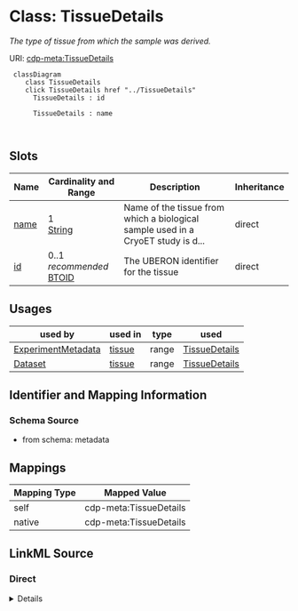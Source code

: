 

# Class: TissueDetails


_The type of tissue from which the sample was derived._





URI: [cdp-meta:TissueDetails](metadataTissueDetails)






```mermaid
 classDiagram
    class TissueDetails
    click TissueDetails href "../TissueDetails"
      TissueDetails : id
        
      TissueDetails : name
        
      
```




<!-- no inheritance hierarchy -->


## Slots

| Name | Cardinality and Range | Description | Inheritance |
| ---  | --- | --- | --- |
| [name](name.md) | 1 <br/> [String](String.md) | Name of the tissue from which a biological sample used in a CryoET study is d... | direct |
| [id](id.md) | 0..1 _recommended_ <br/> [BTOID](BTOID.md) | The UBERON identifier for the tissue | direct |





## Usages

| used by | used in | type | used |
| ---  | --- | --- | --- |
| [ExperimentMetadata](ExperimentMetadata.md) | [tissue](tissue.md) | range | [TissueDetails](TissueDetails.md) |
| [Dataset](Dataset.md) | [tissue](tissue.md) | range | [TissueDetails](TissueDetails.md) |






## Identifier and Mapping Information







### Schema Source


* from schema: metadata




## Mappings

| Mapping Type | Mapped Value |
| ---  | ---  |
| self | cdp-meta:TissueDetails |
| native | cdp-meta:TissueDetails |







## LinkML Source

<!-- TODO: investigate https://stackoverflow.com/questions/37606292/how-to-create-tabbed-code-blocks-in-mkdocs-or-sphinx -->

### Direct

<details>
```yaml
name: TissueDetails
description: The type of tissue from which the sample was derived.
from_schema: metadata
attributes:
  name:
    name: name
    description: Name of the tissue from which a biological sample used in a CryoET
      study is derived from.
    from_schema: metadata
    exact_mappings:
    - cdp-common:tissue_name
    alias: name
    owner: TissueDetails
    domain_of:
    - OrganismDetails
    - TissueDetails
    - CellType
    - CellStrain
    - CellComponent
    - AnnotationObject
    - AuthorMixin
    - AnnotationMethodLinks
    - Author
    range: string
    required: true
    inlined: true
    inlined_as_list: true
  id:
    name: id
    description: The UBERON identifier for the tissue.
    from_schema: metadata
    exact_mappings:
    - cdp-common:tissue_id
    rank: 1000
    alias: id
    owner: TissueDetails
    domain_of:
    - TissueDetails
    - CellType
    - CellStrain
    - CellComponent
    - AnnotationObject
    range: BTO_ID
    recommended: true
    inlined: true
    inlined_as_list: true
    pattern: ^BTO:[0-9]{7}$

```
</details>

### Induced

<details>
```yaml
name: TissueDetails
description: The type of tissue from which the sample was derived.
from_schema: metadata
attributes:
  name:
    name: name
    description: Name of the tissue from which a biological sample used in a CryoET
      study is derived from.
    from_schema: metadata
    exact_mappings:
    - cdp-common:tissue_name
    alias: name
    owner: TissueDetails
    domain_of:
    - OrganismDetails
    - TissueDetails
    - CellType
    - CellStrain
    - CellComponent
    - AnnotationObject
    - AuthorMixin
    - AnnotationMethodLinks
    - Author
    range: string
    required: true
    inlined: true
    inlined_as_list: true
  id:
    name: id
    description: The UBERON identifier for the tissue.
    from_schema: metadata
    exact_mappings:
    - cdp-common:tissue_id
    rank: 1000
    alias: id
    owner: TissueDetails
    domain_of:
    - TissueDetails
    - CellType
    - CellStrain
    - CellComponent
    - AnnotationObject
    range: BTO_ID
    recommended: true
    inlined: true
    inlined_as_list: true
    pattern: ^BTO:[0-9]{7}$

```
</details>